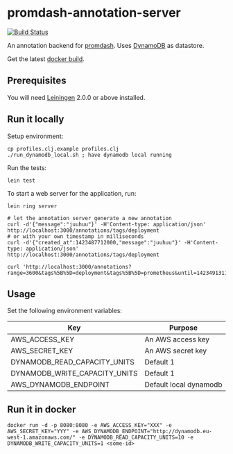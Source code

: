 # promdash-annotation-server
[![Build Status](https://travis-ci.org/schnipseljagd/promdash-annotation-server.svg)](https://travis-ci.org/schnipseljagd/promdash-annotation-server)

An annotation backend for [promdash](http://prometheus.io/docs/visualization/promdash/).
Uses [DynamoDB](https://aws.amazon.com/dynamodb/) as datastore.

Get the latest [docker build](https://registry.hub.docker.com/u/schnipseljagd/promdash-annotation-server/).

## Prerequisites

You will need [Leiningen][] 2.0.0 or above installed.

[leiningen]: https://github.com/technomancy/leiningen

## Run it locally

Setup environment:

    cp profiles.clj.example profiles.clj
    ./run_dynamodb_local.sh ; have dynamodb local running

Run the tests:

    lein test

To start a web server for the application, run:

    lein ring server

    # let the annotation server generate a new annotation
    curl -d'{"message":"juuhuu"}' -H'Content-type: application/json' http://localhost:3000/annotations/tags/deployment
    # or with your own timestamp in milliseconds
    curl -d'{"created_at":1423487712000,"message":"juuhuu"}' -H'Content-type: application/json' http://localhost:3000/annotations/tags/deployment

    curl 'http://localhost:3000/annotations?range=3600&tags%5B%5D=deployment&tags%5B%5D=prometheus&until=1423491311.424'

## Usage

Set the following environment variables:

| Key                             | Purpose                |
| ------------------------------- | ---------------------  |
| AWS_ACCESS_KEY                  | An AWS access key      |
| AWS_SECRET_KEY                  | An AWS secret key      |
| DYNAMODB_READ_CAPACITY_UNITS    | Default 1              |
| DYNAMODB_WRITE_CAPACITY_UNITS   | Default 1              |
| AWS_DYNAMODB_ENDPOINT           | Default local dynamodb |

## Run it in docker

    docker run -d -p 8080:8080 -e AWS_ACCESS_KEY="XXX" -e AWS_SECRET_KEY="YYY" -e AWS_DYNAMODB_ENDPOINT="http://dynamodb.eu-west-1.amazonaws.com/" -e DYNAMODB_READ_CAPACITY_UNITS=10 -e DYNAMODB_WRITE_CAPACITY_UNITS=1 <some-id>
